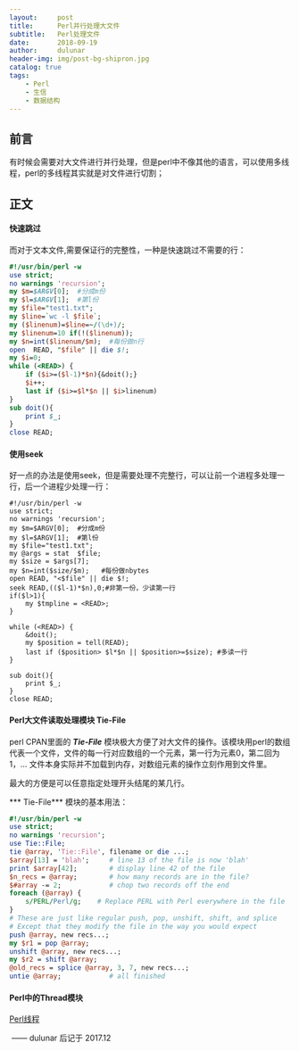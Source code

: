 ```yaml
---
layout:     post
title:      Perl并行处理大文件
subtitle:   Perl处理文件
date:       2018-09-19
author:     dulunar
header-img: img/post-bg-shipron.jpg
catalog: true
tags:
    - Perl
    - 生信
    - 数据结构
---
```



## 前言

有时候会需要对大文件进行并行处理，但是perl中不像其他的语言，可以使用多线程，perl的多线程其实就是对文件进行切割；

## 正文

#### 快速跳过
而对于文本文件,需要保证行的完整性，一种是快速跳过不需要的行：
```perl
#!/usr/bin/perl -w
use strict;
no warnings 'recursion';
my $m=$ARGV[0];  #分成m份
my $l=$ARGV[1];  #第l份
my $file="test1.txt";
my $line=`wc -l $file`;
my ($linenum)=$line=~/(\d+)/;
my $linenum=10 if(!($linenum));
my $n=int($linenum/$m);  #每份做n行
open  READ, "$file" || die $!;
my $i=0;
while (<READ>) { 
	if ($i>=($l-1)*$n){&doit();}
	$i++;
	last if ($i>=$l*$n || $i>linenum)
}
sub doit(){
	print $_;
}
close READ;
```

#### 使用seek
好一点的办法是使用seek，但是需要处理不完整行，可以让前一个进程多处理一行，后一个进程少处理一行：
```shell
#!/usr/bin/perl -w
use strict;
no warnings 'recursion';
my $m=$ARGV[0];  #分成m份
my $l=$ARGV[1];  #第l份
my $file="test1.txt";
my @args = stat  $file;
my $size = $args[7];
my $n=int($size/$m);   #每份做nbytes
open READ, "<$file" || die $!;
seek READ,(($l-1)*$n),0;#非第一份，少读第一行
if($l>1){
	my $tmpline = <READ>;
}

while (<READ>) { 
	&doit();
	my $position = tell(READ);
	last if ($position> $l*$n || $position>=$size); #多读一行 
}

sub doit(){
	print $_;
}
close READ;
```

#### Perl大文件读取处理模块 Tie-File
perl CPAN里面的 ***Tie-File*** 模块极大方便了对大文件的操作。该模块用perl的数组代表一个文件，文件的每一行对应数组的一个元素，第一行为元素0，第二回为1，...  文件本身实际并不加载到内存，对数组元素的操作立刻作用到文件里。

最大的方便是可以任意指定处理开头结尾的某几行。

*** Tie-File*** 模块的基本用法：
```perl
#!/usr/bin/perl -w
use strict;
no warnings 'recursion';
use Tie::File;
tie @array, 'Tie::File', filename or die ...;
$array[13] = 'blah';     # line 13 of the file is now 'blah'
print $array[42];        # display line 42 of the file
$n_recs = @array;        # how many records are in the file?
$#array -= 2;            # chop two records off the end
foreach (@array) {
	s/PERL/Perl/g;    # Replace PERL with Perl everywhere in the file
}
# These are just like regular push, pop, unshift, shift, and splice
# Except that they modify the file in the way you would expect
push @array, new recs...;
my $r1 = pop @array;
unshift @array, new recs...;
my $r2 = shift @array;
@old_recs = splice @array, 3, 7, new recs...;
untie @array;            # all finished
```

#### Perl中的Thread​模块
[Perl线程](https://doc.plob.org/perl/perl/PerlThread.html#17_2_1)

​								—— dulunar 后记于 2017.12
